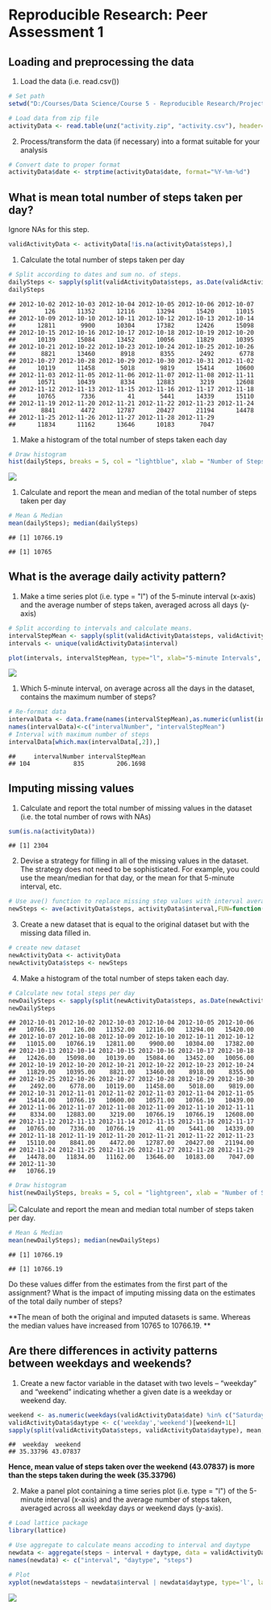 # Reproducible Research: Peer Assessment 1


## Loading and preprocessing the data

1. Load the data (i.e. read.csv())

```r
# Set path
setwd("D:/Courses/Data Science/Course 5 - Reproducible Research/Project 1/RepData_PeerAssessment1")

# Load data from zip file
activityData <- read.table(unz("activity.zip", "activity.csv"), header=T, quote="\"", sep=",")
```

2. Process/transform the data (if necessary) into a format suitable for your analysis

```r
# Convert date to proper format
activityData$date <- strptime(activityData$date, format="%Y-%m-%d")
```


## What is mean total number of steps taken per day?  

Ignore NAs for this step.

```r
validActivityData <- activityData[!is.na(activityData$steps),]
```

1. Calculate the total number of steps taken per day

```r
# Split according to dates and sum no. of steps.
dailySteps <- sapply(split(validActivityData$steps, as.Date(validActivityData$date)), sum)
dailySteps
```

```
## 2012-10-02 2012-10-03 2012-10-04 2012-10-05 2012-10-06 2012-10-07 
##        126      11352      12116      13294      15420      11015 
## 2012-10-09 2012-10-10 2012-10-11 2012-10-12 2012-10-13 2012-10-14 
##      12811       9900      10304      17382      12426      15098 
## 2012-10-15 2012-10-16 2012-10-17 2012-10-18 2012-10-19 2012-10-20 
##      10139      15084      13452      10056      11829      10395 
## 2012-10-21 2012-10-22 2012-10-23 2012-10-24 2012-10-25 2012-10-26 
##       8821      13460       8918       8355       2492       6778 
## 2012-10-27 2012-10-28 2012-10-29 2012-10-30 2012-10-31 2012-11-02 
##      10119      11458       5018       9819      15414      10600 
## 2012-11-03 2012-11-05 2012-11-06 2012-11-07 2012-11-08 2012-11-11 
##      10571      10439       8334      12883       3219      12608 
## 2012-11-12 2012-11-13 2012-11-15 2012-11-16 2012-11-17 2012-11-18 
##      10765       7336         41       5441      14339      15110 
## 2012-11-19 2012-11-20 2012-11-21 2012-11-22 2012-11-23 2012-11-24 
##       8841       4472      12787      20427      21194      14478 
## 2012-11-25 2012-11-26 2012-11-27 2012-11-28 2012-11-29 
##      11834      11162      13646      10183       7047
```

1. Make a histogram of the total number of steps taken each day

```r
# Draw histogram
hist(dailySteps, breaks = 5, col = "lightblue", xlab = "Number of Steps", main = "Histogram of Activity Data")
```

![](PA1_template_files/figure-html/unnamed-chunk-5-1.png)<!-- -->

1. Calculate and report the mean and median of the total number of steps taken per day

```r
# Mean & Median
mean(dailySteps); median(dailySteps)
```

```
## [1] 10766.19
```

```
## [1] 10765
```


## What is the average daily activity pattern?

1. Make a time series plot (i.e. type = "l") of the 5-minute interval (x-axis) and the average number of steps taken, averaged across all days (y-axis)  

```r
# Split according to intervals and calculate means. 
intervalStepMean <- sapply(split(validActivityData$steps, validActivityData$interval), mean)
intervals <- unique(validActivityData$interval)

plot(intervals, intervalStepMean, type="l", xlab="5-minute Intervals", ylab="Average Number of Steps")
```

![](PA1_template_files/figure-html/unnamed-chunk-7-1.png)<!-- -->

1. Which 5-minute interval, on average across all the days in the dataset, contains the maximum number of steps?

```r
# Re-format data
intervalData <- data.frame(names(intervalStepMean),as.numeric(unlist(intervalStepMean)))
names(intervalData)<-c("intervalNumber", "intervalStepMean")
# Interval with maximum number of steps
intervalData[which.max(intervalData[,2]),]
```

```
##     intervalNumber intervalStepMean
## 104            835         206.1698
```


## Imputing missing values

1. Calculate and report the total number of missing values in the dataset (i.e. the total number of rows with NAs)

```r
sum(is.na(activityData)) 
```

```
## [1] 2304
```

2. Devise a strategy for filling in all of the missing values in the dataset. The strategy does not need to be sophisticated. For example, you could use the mean/median for that day, or the mean for that 5-minute interval, etc.

```r
# Use ave() function to replace missing step values with interval average.
newSteps <- ave(activityData$steps, activityData$interval,FUN=function(x) replace(x,is.na(x),mean(x,na.rm=TRUE))) 
```

3. Create a new dataset that is equal to the original dataset but with the missing data filled in.

```r
# create new dataset
newActivityData <- activityData
newActivityData$steps <- newSteps
```

4. Make a histogram of the total number of steps taken each day.


```r
# Calculate new total steps per day
newDailySteps <- sapply(split(newActivityData$steps, as.Date(newActivityData$date)), sum, na.rm = TRUE)
newDailySteps
```

```
## 2012-10-01 2012-10-02 2012-10-03 2012-10-04 2012-10-05 2012-10-06 
##   10766.19     126.00   11352.00   12116.00   13294.00   15420.00 
## 2012-10-07 2012-10-08 2012-10-09 2012-10-10 2012-10-11 2012-10-12 
##   11015.00   10766.19   12811.00    9900.00   10304.00   17382.00 
## 2012-10-13 2012-10-14 2012-10-15 2012-10-16 2012-10-17 2012-10-18 
##   12426.00   15098.00   10139.00   15084.00   13452.00   10056.00 
## 2012-10-19 2012-10-20 2012-10-21 2012-10-22 2012-10-23 2012-10-24 
##   11829.00   10395.00    8821.00   13460.00    8918.00    8355.00 
## 2012-10-25 2012-10-26 2012-10-27 2012-10-28 2012-10-29 2012-10-30 
##    2492.00    6778.00   10119.00   11458.00    5018.00    9819.00 
## 2012-10-31 2012-11-01 2012-11-02 2012-11-03 2012-11-04 2012-11-05 
##   15414.00   10766.19   10600.00   10571.00   10766.19   10439.00 
## 2012-11-06 2012-11-07 2012-11-08 2012-11-09 2012-11-10 2012-11-11 
##    8334.00   12883.00    3219.00   10766.19   10766.19   12608.00 
## 2012-11-12 2012-11-13 2012-11-14 2012-11-15 2012-11-16 2012-11-17 
##   10765.00    7336.00   10766.19      41.00    5441.00   14339.00 
## 2012-11-18 2012-11-19 2012-11-20 2012-11-21 2012-11-22 2012-11-23 
##   15110.00    8841.00    4472.00   12787.00   20427.00   21194.00 
## 2012-11-24 2012-11-25 2012-11-26 2012-11-27 2012-11-28 2012-11-29 
##   14478.00   11834.00   11162.00   13646.00   10183.00    7047.00 
## 2012-11-30 
##   10766.19
```


```r
# Draw histogram
hist(newDailySteps, breaks = 5, col = "lightgreen", xlab = "Number of Steps", main = "Histogram of New Activity Data")
```

![](PA1_template_files/figure-html/unnamed-chunk-13-1.png)<!-- -->
Calculate and report the mean and median total number of steps taken per day. 

```r
# Mean & Median
mean(newDailySteps); median(newDailySteps)
```

```
## [1] 10766.19
```

```
## [1] 10766.19
```

Do these values differ from the estimates from the first part of the assignment? What is the impact of imputing missing data on the estimates of the total daily number of steps?  

**The mean of both the original and imputed datasets is same. Whereas the median values have increased from 10765 to 10766.19.
**


## Are there differences in activity patterns between weekdays and weekends?

1. Create a new factor variable in the dataset with two levels – “weekday” and “weekend” indicating whether a given date is a weekday or weekend day.

```r
weekend <- as.numeric(weekdays(validActivityData$date) %in% c("Saturday","Sunday"))
validActivityData$daytype <- c('weekday','weekend')[weekend+1L]
sapply(split(validActivityData$steps, validActivityData$daytype), mean, na.rm = TRUE)
```

```
##  weekday  weekend 
## 35.33796 43.07837
```
**Hence, mean value of steps taken over the weekend (43.07837) is more than the steps taken during the week (35.33796)**

2. Make a panel plot containing a time series plot (i.e. type = "l") of the 5-minute interval (x-axis) and the average number of steps taken, averaged across all weekday days or weekend days (y-axis).

```r
# Load lattice package
library(lattice)

# Use aggregate to calculate means accoding to interval and daytype 
newdata <- aggregate(steps ~ interval + daytype, data = validActivityData, mean)
names(newdata) <- c("interval", "daytype", "steps")

# Plot
xyplot(newdata$steps ~ newdata$interval | newdata$daytype, type='l', layout=c(1,2), xlab="Interval", ylab="Number of steps")
```

![](PA1_template_files/figure-html/unnamed-chunk-16-1.png)<!-- -->



